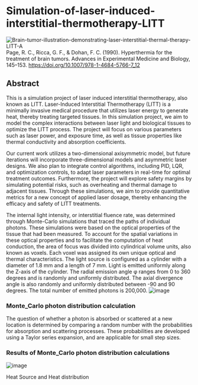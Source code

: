 # Simulation-of-laser-induced-interstitial-thermotherapy-LITT



![Brain-tumor-illustration-demonstrating-laser-interstitial-thermal-therapy-LITT-A](https://github.com/Daiyaoxu/Simulation-of-laser-induced-interstitial-thermotherapy-LITT-/assets/130887176/e3c295ef-08aa-4b85-997d-576697364d02)
Page, R. C., Ricca, G. F., &amp; Dohan, F. C. (1990). Hyperthermia for the treatment of brain tumors. Advances in Experimental Medicine and Biology, 145–153. https://doi.org/10.1007/978-1-4684-5766-7_12 

## Abstract

This is a simulation project of laser induced interstitial thermotherapy, also known as LITT. Laser-Induced Interstitial Thermotherapy (LITT) is a minimally invasive medical procedure that utilizes laser energy to generate heat, thereby treating targeted tissues. In this simulation project, we aim to model the complex interactions between laser light and biological tissues to optimize the LITT process. The project will focus on various parameters such as laser power, and exposure time, as well as tissue properties like thermal conductivity and absorption coefficients.

Our current work utilizes a two-dimensional axisymmetric model, but future iterations will incorporate three-dimensional models and asymmetric laser designs. We also plan to integrate control algorithms, including PID, LQR, and optimization controls, to adapt laser parameters in real-time for optimal treatment outcomes. Furthermore, the project will explore safety margins by simulating potential risks, such as overheating and thermal damage to adjacent tissues. Through these simulations, we aim to provide quantitative metrics for a new concept of applied laser dosage, thereby enhancing the efficacy and safety of LITT treatments.

 The internal light intensity, or interstitial fluence rate, was determined through Monte-Carlo simulations that traced the paths of individual photons. These simulations were based on the optical properties of the tissue that had been measured. To account for the spatial variations in these optical properties and to facilitate the computation of heat conduction, the area of focus was divided into cylindrical volume units, also known as voxels. Each voxel was assigned its own unique optical and thermal characteristics. The light source is configured as a cylinder with a diameter of 1.8 mm and a length of 7 mm. Light is emitted uniformly along the Z-axis of the cylinder. The radial emission angle φ ranges from 0 to 360 degrees and is randomly and uniformly distributed. The axial divergence angle is also randomly and uniformly distributed between -90 and 90 degrees. The total number of emitted photons is 200,000.
 ![image](https://github.com/Daiyaoxu/Simulation-of-laser-induced-interstitial-thermotherapy-LITT-/assets/130887176/0fb4e1a8-653d-416c-b2ec-088a906e8768)

### Monte_Carlo photon distribution calculation
The question of whether a photon is absorbed or scattered at a new location is determined by comparing a random number with the probabilities for absorption and scattering processes. These probabilities are developed using a Taylor series expansion, and are applicable for small step sizes.


### Results of Monte_Carlo photon distribution calculations

![image](https://github.com/Daiyaoxu/Simulation-of-laser-induced-interstitial-thermotherapy-LITT-/assets/130887176/47e4861d-4930-449a-b82f-c35af4950f07)

Heat Source and Heat distribution
